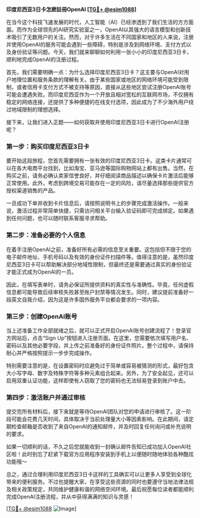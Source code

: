 **印度尼西亚3日卡怎麽註冊OpenAI [[TG💪+ @esim1088](https://t.me/s/esim1088)]**

在当今这个科技飞速发展的时代，人工智能（AI）已经渗透到了我们生活的方方面面。而作为全球领先的AI研究实验室之一，OpenAI以其强大的语言模型和创新技术吸引了无数用户的关注。然而，对于许多生活在不同国家和地区的人来说，注册并使用OpenAI的服务可能会遇到一些障碍，特别是涉及到网络环境、支付方式以及身份验证等问题。今天，我们就来聊聊如何利用一张小小的印度尼西亚3日卡，顺利地完成OpenAI的注册过程。

首先，我们需要明确一点：为什么选择印度尼西亚3日卡？这主要与OpenAI对用户地理位置和服务条款的理解有关。由于某些国家或地区的网络环境可能受到限制，或者信用卡支付方式不被支持等原因，直接从这些地区尝试注册OpenAI账号可能会遭遇失败。而印度尼西亚作为一个开放且相对宽松的互联网市场，不仅拥有稳定的网络连接，还提供了多种便捷的在线支付选项，因此成为了不少海外用户绕过地域限制的理想选择。

接下来，让我们进入正题——如何获取并使用印度尼西亚3日卡进行OpenAI注册呢？

### 第一步：购买印度尼西亚3日卡

要开始这段旅程，您首先需要拥有一张有效的印度尼西亚3日卡。这类卡片通常可以在各大电商平台找到，比如淘宝、亚马逊等国际购物网站上都有出售。当然，在购买之前，请务必确认卖家信誉良好，并仔细阅读商品描述以确保卡片激活后能够正常使用。此外，考虑到跨境交易可能存在一定的风险，请尽量选择那些提供官方授权渠道销售的产品。

一旦成功下单并收到卡片信息后，请按照说明书上的步骤完成激活操作。一般来说，激活过程非常简单快捷，只需访问相关平台输入验证码即可完成绑定。如果遇到任何问题，也可以随时联系客服寻求帮助。

### 第二步：准备必要的个人信息

在着手注册OpenAI之前，准备好所有必需的信息至关重要。这包括但不限于您的电子邮件地址、手机号码以及有效的身份证件扫描件等。值得注意的是，虽然印度尼西亚3日卡可以帮助解决部分地域性限制，但最终还是需要通过真实的身份验证才能正式成为OpenAI的一员。

因此，在填写表单时，请务必保证所提供资料的真实性与准确性。毕竟，任何虚假信息都可能导致后续审核失败甚至账户封禁等情况发生。同时，建议提前准备好一段英文自我介绍，因为这是许多国外服务平台都会要求的一项内容。

### 第三步：创建OpenAI账号

当上述准备工作全部就绪之后，就可以正式开启OpenAI账号创建流程了！登录官方网站后，点击“Sign Up”按钮进入注册页面。在这里，您需要依次填写用户名、密码以及其他必要字段，并上传之前准备好的身份证件照片。整个过程中，请保持耐心并严格按照提示一步步完成操作。

特别需要注意的是，在设置密码时应避免过于简单或容易被猜测的形式，最好包含大小写字母、数字及特殊字符等多种元素组合起来。另外，为了安全起见，还可以启用双重认证功能，这样即使有人窃取了您的密码也无法轻易登录到账户中去。

### 第四步：激活账户并通过审核

提交完所有材料后，接下来就是等待OpenAI团队对您的申请进行审核了。这一阶段可能会花费几天时间，具体取决于当前处理量大小等因素影响。在此期间，请定期检查邮箱是否收到了来自OpenAI的通知邮件，并及时回复任何询问或补充说明的要求。

如果一切顺利的话，不久之后您就能收到一封确认邮件告知已成功加入OpenAI社区啦！此时别忘了赶紧下载官方应用程序安装到手机上以便随时随地体验各种酷炫功能哦～

总之，通过合理利用印度尼西亚3日卡这样的工具确实可以让更多人享受到全球化带来的便利服务。不过也提醒大家，在享受这些资源的同时也要遵守当地法律法规及相关政策规定，共同维护健康和谐的网络空间环境。最后祝愿每位读者都能顺利完成OpenAI注册流程，并从中获得满满的知识与灵感！

[[TG💪+ @esim1088](https://t.me/s/esim1088) ![Image](https://i.postimg.cc/4NQfJmqS/Snipaste-2025-05-13-00-14-12.png)]